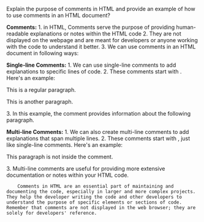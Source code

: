 Explain the purpose of comments in HTML and provide an example of how to use comments in an HTML document?

**Comments:** 
    1. in HTML, Comments serve the purpose of providing human-readable explanations or notes within the HTML code
    2. They are not displayed on the webpage and are meant for developers or anyone working with the code to understand it better. 
    3. We can use comments in an HTML document in following ways: 

**Single-line Comments:** 
    1. We can use single-line comments to add explanations to specific lines of code.
    2. These comments start with <!-- and end with -->. Here's an example:
        <p>This is a regular paragraph.</p>
        <!-- This is a comment explaining the next line -->
        <p>This is another paragraph.</p>
    3. In this example, the comment <!-- This is a comment explaining the next line --> provides information about the following paragraph.

**Multi-line Comments:** 
    1. We can also create multi-line comments to add explanations that span multiple lines.
    2. These comments start with <!-- and end with -->, just like single-line comments. Here's an example:
        <!--
        This is a multi-line comment.
        It can span across multiple lines,
    providing detailed explanations.
            -->
        <p>This paragraph is not inside the comment.</p>
    3. Multi-line comments are useful for providing more extensive documentation or notes within your HTML code.

        Comments in HTML are an essential part of maintaining and documenting the code, especially in larger and more complex projects. They help the developer writing the code and other developers to understand the purpose of specific elements or sections of code. Remember that comments are not displayed in the web browser; they are solely for developers' reference.
